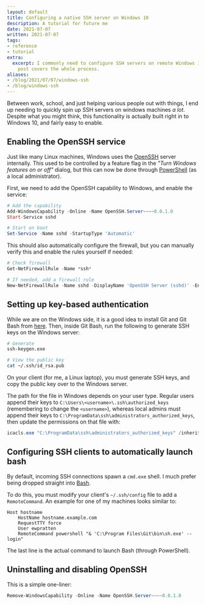 ```yaml
---
layout: default
title: Configuring a native SSH server on Windows 10
description: A tutorial for future me
date: 2021-07-07
written: 2021-07-07
tags:
- reference
- tutorial
extra:
  excerpt: I commonly need to configure SSH servers on remote Windows 10 boxes. This
    post covers the whole process.
aliases:
- /blog/2021/07/07/windows-ssh
- /blog/windows-ssh
---
```


Between work, school, and just helping various people out with things, I end up needing to quickly spin up SSH servers on windows machines *a lot*. Despite what you might think, this functionality is actually built right in to Windows 10, and fairly easy to enable.

## Enabling the OpenSSH service

Just like many Linux machines, Windows uses the [OpenSSH](https://www.openssh.com/) server internally. This used to be controlled by a feature flag in the *"Turn Windows features on or off"* dialog, but this can now be done through [PowerShell](https://en.wikipedia.org/wiki/PowerShell) (as a local administrator).

First, we need to add the OpenSSH capability to Windows, and enable the service:

```powershell
# Add the capability
Add-WindowsCapability -Online -Name OpenSSH.Server~~~~0.0.1.0
Start-Service sshd

# Start on boot
Set-Service -Name sshd -StartupType 'Automatic'
```

This should also automatically configure the firewall, but you can manually verify this and enable the rules yourself if needed:

```powershell
# Check firewall
Get-NetFirewallRule -Name *ssh*

# If needed, add a firewall rule
New-NetFirewallRule -Name sshd -DisplayName 'OpenSSH Server (sshd)' -Enabled True -Direction Inbound -Protocol TCP -Action Allow -LocalPort 22
```

## Setting up key-based authentication

While we are on the Windows side, it is a good idea to install Git and Git Bash from [here](https://git-scm.com/downloads). Then, inside Git Bash, run the following to generate SSH keys on the Windows server:

```sh
# Generate
ssh-keygen.exe

# View the public key
cat ~/.ssh/id_rsa.pub
```

On your client (for me, a Linux laptop), you must generate SSH keys, and copy the public key over to the Windows server.

The path for the file in Windows depends on your user type. Regular users append their keys to `C:\Users\<username>\.ssh\authorized_keys` (remembering to change the `<username>`), whereas local admins must append their keys to `C:\ProgramData\ssh\administrators_authorized_keys`, then update the permissions on that file with:

```powershell
icacls.exe "C:\ProgramData\ssh\administrators_authorized_keys" /inheritance:r /grant "Administrators:F" /grant "SYSTEM:F"
```

## Configuring SSH clients to automatically launch bash

By default, incoming SSH connections spawn a `cmd.exe` shell. I much prefer being dropped straight into [Bash](https://en.wikipedia.org/wiki/Bash_(Unix_shell)).

To do this, you must modify your client's `~/.ssh/config` file to add a `RemoteCommand`. An example for one of my machines looks similar to:

```
Host hostname
	HostName hostname.example.com
	RequestTTY force
	User ewpratten
	RemoteCommand powershell "& 'C:\Program Files\Git\bin\sh.exe' --login"
```

The last line is the actual command to launch Bash (through PowerShell).

## Uninstalling and disabling OpenSSH

This is a simple one-liner:

```powershell
Remove-WindowsCapability -Online -Name OpenSSH.Server~~~~0.0.1.0
```
